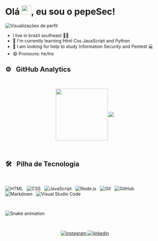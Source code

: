 <h1 align = "left"> Olá <img src = "https://icons.iconarchive.com/icons/microsoft/fluentui-emoji-flat/256/Hand-With-Fingers-Splayed-Flat-Light-icon.png" width = "30px">, eu sou o pepeSec! </h1>
<p align = "left"> <img src = "https://komarev.com/ghpvc/?username=pepeSec&color=blueviolet" alt = "Visualizações de perfil" /> </p>


-  I live in brazil southeast 🌅😎
- 🌱 I'm currently learning Html Css JavaScript and Python
- 🤔 I am looking for help to study Information Security and Pentest :computer:
- 😄 Pronouns: he/his

## ⚙️ &nbsp; GitHub Analytics
<br>
<p align="center">
  <a href="https://github.com/anuraghazra/github-readme-stats">
    <img
      align="center"
      height="165"
      src="https://github-readme-stats.vercel.app/api?username=pepeSec&show_icons=true&theme=nightowl&include_all_commits=true&count_private=true"
    />
  </a>
  <a href="https://github.com/anuraghazra/github-readme-stats">
    <img
      align="center"
      src="https://github-readme-stats.vercel.app/api/top-langs/?username=pepeSec&layout=compact&langs_count=7&theme=nightowl"
    />
  </a>
</p>
<br>

##  🛠 &nbsp; Pilha de Tecnologia
<br>

![ HTML ](https://img.shields.io/badge/-HTML-05122A?style=flat&logo=HTML5) &nbsp;
![ CSS ](https://img.shields.io/badge/-CSS-05122A?style=flat&logo=CSS3&logoColor=1572B6) &nbsp;
![ JavaScript ](https://img.shields.io/badge/-JavaScript-05122A?style=flat&logo=javascript) &nbsp;
![ Node.js ](https://img.shields.io/badge/-Node.js-05122A?style=flat&logo=node.js) &nbsp;
![ Git ](https://img.shields.io/badge/-Git-05122A?style=flat&logo=git) &nbsp;
![ GitHub ](https://img.shields.io/badge/-GitHub-05122A?style=flat&logo=github) &nbsp;
![ Markdown ](https://img.shields.io/badge/-Markdown-05122A?style=flat&logo=markdown) &nbsp;
![ Visual Studio Code ](https://img.shields.io/badge/-Visual%20Studio%20Code-05122A?style=flat&logo=visual-studio-code&logoColor=007ACC) &nbsp;

<br>

![Snake animation](https://github.com/pepeSec/pepeSec/blob/output/github-contribution-grid-snake.svg)

<br>
<p align = "center">
  <a href="https://www.instagram.com/pepesec.pentester/" target="_blank">
    <img align = "center" src = "https://img.shields.io/badge/-pepeSec-05122A?style=flat&logo=instagram" alt = "instagram" />
  </a>
  <a href="https://www.linkedin.com/in/henrique-marques-feliciano-b49170261/" target="_blank">
    <img align = "center" src = "https://img.shields.io/badge/-pepeSec-05122A?style=flat&logo=linkedin" alt = "linkedin" />
  </a>
</p>
